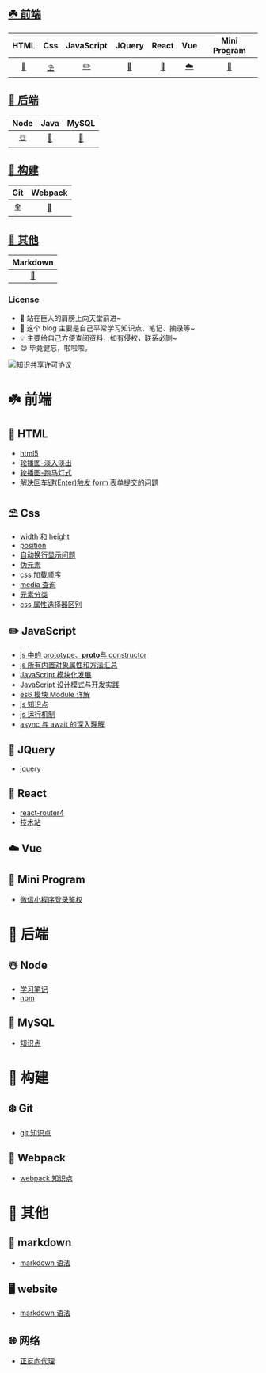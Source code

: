 ## [:shamrock: 前端](#shamrock-前端)

|             HTML             |                      Css                      |            JavaScript            |         JQuery         |        React        |          Vue          |               Mini Program               |
| :--------------------------: | :-------------------------------------------: | :------------------------------: | :--------------------: | :-----------------: | :-------------------: | :--------------------------------------: |
| [:lollipop:](#lollipop-HTML) | [:parasol_on_ground:](#parasol_on_ground-Css) | [:pencil2:](#pencil2-JavaScript) | [:tada:](#tada-JQuery) | [:art:](#art-React) | [:cloud:](#cloud-Vue) | [:strawberry:](#strawberry-mini-program) |

## [:cherry_blossom: 后端](#cherry_blossom-后端)

|                      Node                      |           Java           |                         MySQL                         |
| :--------------------------------------------: | :----------------------: | :---------------------------------------------------: |
| [:snowman_with_snow:](#snowman_with_snow-Node) | [:tomato:](#tomato-Java) | [:closed_lock_with_key:](#closed_lock_with_key-MySQL) |

## [:bouquet: 构建](#bouquet-构建)

|              Git              |          Webpack          |
| :---------------------------: | :-----------------------: |
| [:snowflake:](#snowflake-Git) | [:dango:](#dango-Webpack) |

## [:hibiscus: 其他](#hibiscus-其他)

|           Markdown           |
| :--------------------------: |
| [:scroll:](#scroll-markdown) |

### License

- 🌟 站在巨人的肩膀上向天堂前进~
- 🎈 这个 blog 主要是自己平常学习知识点、笔记、摘录等~
- 💡 主要给自己方便查阅资料，如有侵权，联系必删~
- 😋 毕竟健忘，啦啦啦。

<a rel="license" href="http://creativecommons.org/licenses/by-nc-sa/4.0/"><img alt="知识共享许可协议" style="border-width:0" src="https://i.creativecommons.org/l/by-nc-sa/4.0/88x31.png" /></a>

<!-- ### 排版

不使用 `![]()` 这种方式来引用图片，而是用 `<img>` 标签。一方面是为了能够控制图片以合适的大小显示，另一方面是因为 [GFM](https://github.github.com/gfm/) 不支持 `<center> ![]() </center>` 这种方法让图片居中显示，只能使用 `<div align="center"> <img src=""/> </div>` 达到居中的效果。 -->

# :shamrock: 前端

## :lollipop: HTML

- [html5](https://github.com/JabinHu/blog/blob/master/docs/notes/html/html5.md)
- [轮播图-淡入淡出](https://github.com/JabinHu/blog/blob/master/docs/notes/html/轮播图-淡入淡出.md)
- [轮播图-跑马灯式](https://github.com/JabinHu/blog/blob/master/docs/notes/html/轮播图-跑马灯式.md)
- [解决回车键(Enter)触发 form 表单提交的问题](<https://github.com/JabinHu/blog/blob/master/docs/notes/html/解决回车键(Enter)触发form表单提交的问题.md>)

## :parasol_on_ground: Css

- [width 和 height](https://github.com/JabinHu/blog/blob/master/docs/notes/css/width和height.md)
- [position](https://github.com/JabinHu/blog/blob/master/docs/notes/css/position.md)
- [自动换行显示问题](https://github.com/JabinHu/blog/blob/master/docs/notes/css/自动换行显示问题.md)
- [伪元素](https://github.com/JabinHu/blog/blob/master/docs/notes/css/伪元素.md)
- [css 加载顺序](https://github.com/JabinHu/blog/blob/master/docs/notes/css/css加载顺序.md)
- [media 查询](https://github.com/JabinHu/blog/blob/master/docs/notes/css/media查询.md)
- [元素分类](https://github.com/JabinHu/blog/blob/master/docs/notes/css/元素分类.md)
- [css 属性选择器区别](https://github.com/JabinHu/blog/blob/master/docs/notes/css/css属性选择器区别.md)

## :pencil2: JavaScript

- [js 中的 prototype、**proto**与 constructor](https://github.com/JabinHu/blog/blob/master/docs/notes/javascript/js中的prototype、__proto__与constructor.md)
- [js 所有内置对象属性和方法汇总](https://github.com/JabinHu/blog/blob/master/docs/notes/javascript/js所有内置对象属性和方法汇总.md)
- [JavaScript 模块化发展](https://github.com/JabinHu/blog/blob/master/docs/notes/javascript/JavaScript模块化发展.md)
- [JavaScript 设计模式与开发实践](https://github.com/JabinHu/blog/blob/master/docs/notes/javascript/JavaScript设计模式与开发实践.md)
- [es6 模块 Module 详解](https://github.com/JabinHu/blog/blob/master/docs/notes/javascript/es6-Module.md)
- [js 知识点](https://github.com/JabinHu/blog/blob/master/docs/notes/javascript/js知识点.md)
- [js 运行机制](https://github.com/JabinHu/blog/blob/master/docs/notes/javascript/js运行机制.md)
- [async 与 await 的深入理解](https://github.com/JabinHu/blog/blob/master/docs/notes/javascript/async与await的深入理解.md)

## :tada: JQuery

- [jquery](https://github.com/JabinHu/blog/blob/master/docs/notes/jquery/jquery.md)

## :art: React

- [react-router4](https://github.com/JabinHu/blog/blob/master/docs/notes/react/react-router4.md)
- [技术站](https://github.com/JabinHu/blog/blob/master/docs/notes/react/技术站.md)

## :cloud: Vue

## :strawberry: Mini Program

- [微信小程序登录鉴权](https://github.com/JabinHu/blog/blob/master/docs/notes/miniProgram/wechat/note.md)

<!-- ## :cherries: Other -->

# :cherry_blossom: 后端

## :snowman_with_snow: Node

- [学习笔记](https://github.com/JabinHu/blog/blob/master/docs/notes/node/学习笔记.md)
- [npm](https://github.com/JabinHu/blog/blob/master/docs/notes/node/npm.md)

<!-- ## :tomato: Java -->

## :closed_lock_with_key: MySQL

- [知识点](https://github.com/JabinHu/blog/blob/master/docs/notes/mysql/知识点.md)

# :bouquet: 构建

## :snowflake: Git

- [git 知识点](https://github.com/JabinHu/blog/blob/master/docs/notes/git/git.md)

## :dango: Webpack

- [webpack 知识点](https://github.com/JabinHu/blog/blob/master/docs/notes/webpack/webpack.md)

# :hibiscus: 其他

## :scroll: markdown

- [markdown 语法](https://github.com/JabinHu/blog/blob/master/docs/notes/markdown/markdown.md)

## :desktop_computer: website

- [markdown 语法](https://github.com/JabinHu/blog/blob/master/docs/notes/website/网址.md)

## :globe_with_meridians: 网络

- [正反向代理](https://github.com/JabinHu/blog/blob/master/docs/notes/网络/正反向代理.md)

